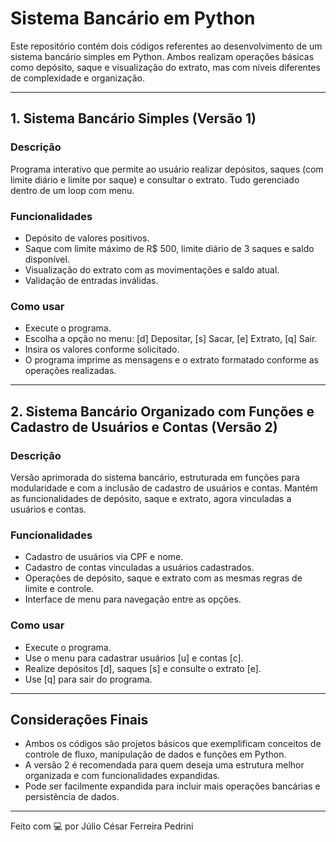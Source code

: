 # Sistema Bancário em Python

Este repositório contém dois códigos referentes ao desenvolvimento de um sistema bancário simples em Python. Ambos realizam operações básicas como depósito, saque e visualização do extrato, mas com níveis diferentes de complexidade e organização.

---

## 1. Sistema Bancário Simples (Versão 1)

### Descrição

Programa interativo que permite ao usuário realizar depósitos, saques (com limite diário e limite por saque) e consultar o extrato. Tudo gerenciado dentro de um loop com menu.

### Funcionalidades

- Depósito de valores positivos.
- Saque com limite máximo de R$ 500, limite diário de 3 saques e saldo disponível.
- Visualização do extrato com as movimentações e saldo atual.
- Validação de entradas inválidas.

### Como usar

- Execute o programa.
- Escolha a opção no menu: [d] Depositar, [s] Sacar, [e] Extrato, [q] Sair.
- Insira os valores conforme solicitado.
- O programa imprime as mensagens e o extrato formatado conforme as operações realizadas.

---

## 2. Sistema Bancário Organizado com Funções e Cadastro de Usuários e Contas (Versão 2)

### Descrição

Versão aprimorada do sistema bancário, estruturada em funções para modularidade e com a inclusão de cadastro de usuários e contas. Mantém as funcionalidades de depósito, saque e extrato, agora vinculadas a usuários e contas.

### Funcionalidades

- Cadastro de usuários via CPF e nome.
- Cadastro de contas vinculadas a usuários cadastrados.
- Operações de depósito, saque e extrato com as mesmas regras de limite e controle.
- Interface de menu para navegação entre as opções.

### Como usar

- Execute o programa.
- Use o menu para cadastrar usuários [u] e contas [c].
- Realize depósitos [d], saques [s] e consulte o extrato [e].
- Use [q] para sair do programa.

---

## Considerações Finais

- Ambos os códigos são projetos básicos que exemplificam conceitos de controle de fluxo, manipulação de dados e funções em Python.
- A versão 2 é recomendada para quem deseja uma estrutura melhor organizada e com funcionalidades expandidas.
- Pode ser facilmente expandida para incluir mais operações bancárias e persistência de dados.

---

Feito com 💻 por Júlio César Ferreira Pedrini  
